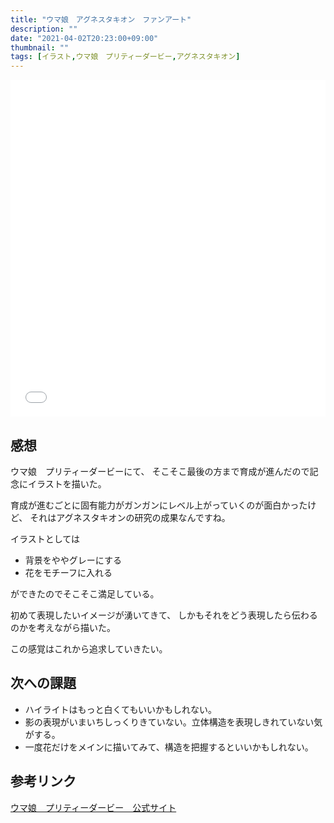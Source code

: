 ```yaml
---
title: "ウマ娘　アグネスタキオン　ファンアート"
description: ""
date: "2021-04-02T20:23:00+09:00"
thumbnail: ""
tags: [イラスト,ウマ娘　プリティーダービー,アグネスタキオン]
---
```

<div style="max-width: 722px;"><div style="left: 0; width: 100%; height: 0; position: relative; padding-bottom: 106.9767%;"><iframe src="//cdn.iframe.ly/api/iframe?url=https%3A%2F%2Fwww.pixiv.net%2Fartworks%2F88763371&amp;key=a821177d432254580d038725ee2ff7a1" style="border: 0; top: 0; left: 0; width: 100%; height: 100%; position: absolute;" allowfullscreen></iframe></div></div>

## 感想
ウマ娘　プリティーダービーにて、
そこそこ最後の方まで育成が進んだので記念にイラストを描いた。

育成が進むごとに固有能力がガンガンにレベル上がっていくのが面白かったけど、
それはアグネスタキオンの研究の成果なんですね。

イラストとしては
- 背景をややグレーにする
- 花をモチーフに入れる

ができたのでそこそこ満足している。

初めて表現したいイメージが湧いてきて、
しかもそれをどう表現したら伝わるのかを考えながら描いた。

この感覚はこれから追求していきたい。

## 次への課題
- ハイライトはもっと白くてもいいかもしれない。
- 影の表現がいまいちしっくりきていない。立体構造を表現しきれていない気がする。
- 一度花だけをメインに描いてみて、構造を把握するといいかもしれない。

## 参考リンク
[ウマ娘　プリティーダービー　公式サイト](https://umamusume.jp)